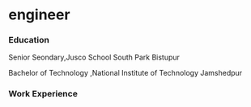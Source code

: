 # engineer

### Education
Senior Seondary,Jusco School South Park Bistupur


Bachelor of Technology ,National Institute of Technology Jamshedpur

###  Work Experience 


